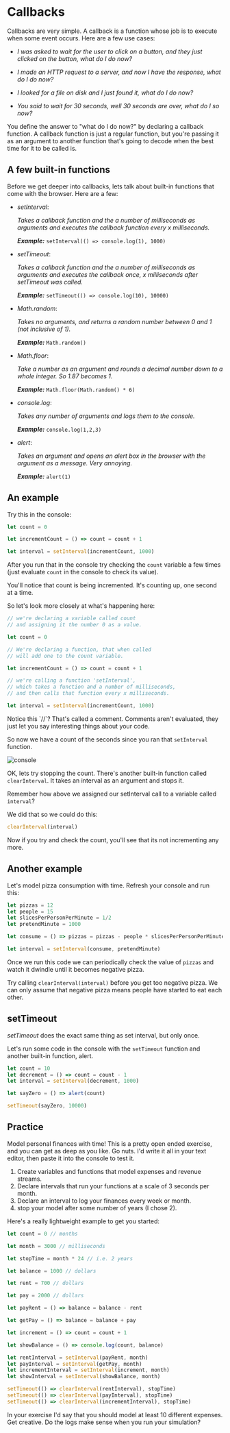 # Callbacks

Callbacks are very simple. A callback is a function whose job is to execute when some event occurs. Here are a few use cases:

- _I was asked to wait for the user to click on a button, and they just clicked on the button, what do I do now?_

- _I made an HTTP request to a server, and now I have the response, what do I do now?_

- _I looked for a file on disk and I just found it, what do I do now?_

- _You said to wait for 30 seconds, well 30 seconds are over, what do I so now?_

You define the answer to "what do I do now?" by declaring a callback function. A callback function is just a regular function, but you're passing it as an argument to another function that's going to decode when the best time for it to be called is.

## A few built-in functions

Before we get deeper into callbacks, lets talk about built-in functions that come with the browser. Here are a few:

- _setInterval_:

    _Takes a callback function and the a number of milliseconds as arguments and executes the callback function every x milliseconds._

    _**Example:**_ `setInterval(() => console.log(1), 1000)`

- _setTimeout_:

    _Takes a callback function and the a number of milliseconds as arguments and executes the callback once, x milliseconds after setTimeout was called._

    _**Example:**_ `setTimeout(() => console.log(10), 10000)`

- _Math.random_:

    _Takes no arguments, and returns a random number between 0 and 1 (not inclusive of 1)._

    _**Example:**_ `Math.random()`

- _Math.floor_:

    _Take a number as an argument and rounds a decimal number down to a whole integer. So 1.87 becomes 1._

    _**Example:**_ `Math.floor(Math.random() * 6)`

- _console.log_:

    _Takes any number of arguments and logs them to the console._

    _**Example:**_ `console.log(1,2,3)`

- _alert_:

    _Takes an argument and opens an alert box in the browser with the argument as a message. Very annoying._

    _**Example:**_ `alert(1)`


## An example

Try this in the console:

```javascript
let count = 0

let incrementCount = () => count = count + 1

let interval = setInterval(incrementCount, 1000)
```

After you run that in the console try checking the `count` variable a few times (just evaluate `count` in the console to check its value).

You'll notice that count is being incremented. It's counting up, one second at a time.

So let's look more closely at what's happening here:

```javascript
// we're declaring a variable called count
// and assigning it the number 0 as a value.

let count = 0

// We're declaring a function, that when called
// will add one to the count variable.

let incrementCount = () => count = count + 1

// we're calling a function 'setInterval',
// which takes a function and a number of milliseconds,
// and then calls that function every x milliseconds.

let interval = setInterval(incrementCount, 1000)
```

<aside>
Notice this `//`? That's called a comment. Comments aren't evaluated, they just let you say interesting things about your code.
</aside>

So now we have a count of the seconds since you ran that `setInterval` function.

![console](/images/console-interval.png)

OK, lets try stopping the count. There's another built-in function called `clearInterval`. It takes an interval as an argument and stops it.

Remember how above we assigned our setInterval call to a variable called `interval`?

We did that so we could do this:

```javascript
clearInterval(interval)
```

Now if you try and check the count, you'll see that its not incrementing any more.

## Another example

Let's model pizza consumption with time. Refresh your console and run this:

```javascript
let pizzas = 12
let people = 15
let slicesPerPersonPerMinute = 1/2
let pretendMinute = 1000

let consume = () => pizzas = pizzas - people * slicesPerPersonPerMinute / 8

let interval = setInterval(consume, pretendMinute)
```

Once we run this code we can periodically check the value of `pizzas` and watch it dwindle until it becomes negative pizza.

Try calling `clearInterval(interval)` before you get too negative pizza. We can only assume that negative pizza means people have started to eat each other.

## setTimeout

_setTimeout_ does the exact same thing as set interval, but only once.

Let's run some code in the console with the `setTimeout` function and another built-in function, alert.

```javascript
let count = 10
let decrement = () => count = count - 1
let interval = setInterval(decrement, 1000)

let sayZero = () => alert(count)

setTimeout(sayZero, 10000)
```

## Practice

Model personal finances with time! This is a pretty open ended exercise, and you can get as deep as you like. Go nuts. I'd write it all in your text editor, then paste it into the console to test it.

1. Create variables and functions that model expenses and revenue streams.
2. Declare intervals that run your functions at a scale of 3 seconds per month.
3. Declare an interval to log your finances every week or month.
4. stop your model after some number of years (I chose 2).

Here's a really lightweight example to get you started:

```javascript
let count = 0 // months

let month = 3000 // milliseconds

let stopTime = month * 24 // i.e. 2 years

let balance = 1000 // dollars

let rent = 700 // dollars

let pay = 2000 // dollars

let payRent = () => balance = balance - rent

let getPay = () => balance = balance + pay

let increment = () => count = count + 1

let showBalance = () => console.log(count, balance)

let rentInterval = setInterval(payRent, month)
let payInterval = setInterval(getPay, month)
let incrementInterval = setInterval(increment, month)
let showInterval = setInterval(showBalance, month)

setTimeout(() => clearInterval(rentInterval), stopTime)
setTimeout(() => clearInterval(payInterval), stopTime)
setTimeout(() => clearInterval(incrementInterval), stopTime)
```

In your exercise I'd say that you should model at least 10 different expenses. Get creative. Do the logs make sense when you run your simulation?

